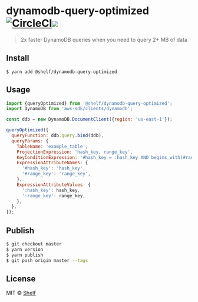 # dynamodb-query-optimized [![CircleCI](https://circleci.com/gh/shelfio/dynamodb-query-optimized/tree/master.svg?style=svg)](https://circleci.com/gh/shelfio/dynamodb-query-optimized/tree/master)![](https://img.shields.io/badge/code_style-prettier-ff69b4.svg)

> 2x faster DynamoDB queries when you need to query 2+ MB of data

## Install

```
$ yarn add @shelf/dynamodb-query-optimized
```

## Usage

```js
import {queryOptimized} from '@shelf/dynamodb-query-optimized';
import DynamoDB from 'aws-sdk/clients/dynamodb';

const ddb = new DynamoDB.DocumentClient({region: 'us-east-1'});

queryOptimized({
  queryFunction: ddb.query.bind(ddb),
  queryParams: {
    TableName: 'example_table',
    ProjectionExpression: 'hash_key, range_key',
    KeyConditionExpression: '#hash_key = :hash_key AND begins_with(#range_key, :range_key)',
    ExpressionAttributeNames: {
      '#hash_key': 'hash_key',
      '#range_key': 'range_key',
    },
    ExpressionAttributeValues: {
      ':hash_key': hash_key,
      ':range_key': range_key,
    },
  },
});
```

## Publish

```sh
$ git checkout master
$ yarn version
$ yarn publish
$ git push origin master --tags
```

## License

MIT © [Shelf](https://shelf.io)
